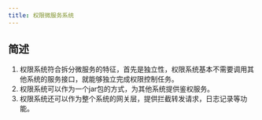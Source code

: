 ```yaml
---
title: 权限微服务系统
---
```


## 简述

1. 权限系统符合拆分微服务的特征，首先是独立性，权限系统基本不需要调用其他系统的服务接口，就能够独立完成权限控制任务。
2. 权限系统可以作为一个jar包的方式，为其他系统提供鉴权服务。
3. 权限系统还可以作为整个系统的网关层，提供拦截转发请求，日志记录等功能。